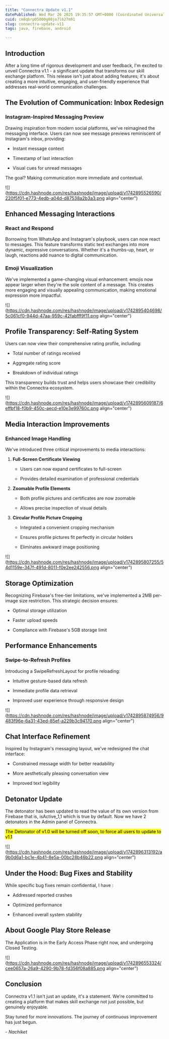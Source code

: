 ```yaml
---
title: "Connectra Update v1.1"
datePublished: Wed Mar 26 2025 19:35:57 GMT+0000 (Coordinated Universal Time)
cuid: cm8qbrp05000g08jo7l627m91
slug: connectra-update-v11
tags: java, firebase, android

---
```


## Introduction

After a long time of rigorous development and user feedback, I'm excited to unveil Connectra v1.1 - a significant update that transforms our skill exchange platform. This release isn't just about adding features; it's about creating a more intuitive, engaging, and user-friendly experience that addresses real-world communication challenges.

## The Evolution of Communication: Inbox Redesign

### Instagram-Inspired Messaging Preview

Drawing inspiration from modern social platforms, we've reimagined the messaging interface. Users can now see message previews reminiscent of Instagram's inbox, providing:

* Instant message context
    
* Timestamp of last interaction
    
* Visual cues for unread messages
    

The goal? Making communication more immediate and contextual.

![](https://cdn.hashnode.com/res/hashnode/image/upload/v1742895526590/220f5f01-e773-4edb-a04d-d87538a2b3a3.png align="center")

## Enhanced Messaging Interactions

### React and Respond

Borrowing from WhatsApp and Instagram's playbook, users can now react to messages. This feature transforms static text exchanges into more dynamic, expressive conversations. Whether it's a thumbs-up, heart, or laugh, reactions add nuance to digital communication.

### Emoji Visualization

We've implemented a game-changing visual enhancement: emojis now appear larger when they're the sole content of a message. This creates more engaging and visually appealing communication, making emotional expression more impactful.

![](https://cdn.hashnode.com/res/hashnode/image/upload/v1742895404698/5c061cf0-944d-47aa-959c-42fabfff9f11.png align="center")

## Profile Transparency: Self-Rating System

Users can now view their comprehensive rating profile, including:

* Total number of ratings received
    
* Aggregate rating score
    
* Breakdown of individual ratings
    

This transparency builds trust and helps users showcase their credibility within the Connectra ecosystem.

![](https://cdn.hashnode.com/res/hashnode/image/upload/v1742895609187/6effbf18-f0b9-450c-aecd-e10e3e99760c.png align="center")

## Media Interaction Improvements

### Enhanced Image Handling

We've introduced three critical improvements to media interactions:

1. **Full-Screen Certificate Viewing**
    
    * Users can now expand certificates to full-screen
        
    * Provides detailed examination of professional credentials
        
2. **Zoomable Profile Elements**
    
    * Both profile pictures and certificates are now zoomable
        
    * Allows precise inspection of visual details
        
3. **Circular Profile Picture Cropping**
    
    * Integrated a convenient cropping mechanism
        
    * Ensures profile pictures fit perfectly in circular holders
        
    * Eliminates awkward image positioning
        

![](https://cdn.hashnode.com/res/hashnode/image/upload/v1742895807255/54d1159e-347f-491d-8011-f0e2ee242556.png align="center")

## Storage Optimization

Recognizing Firebase's free-tier limitations, we've implemented a 2MB per-image size restriction. This strategic decision ensures:

* Optimal storage utilization
    
* Faster upload speeds
    
* Compliance with Firebase's 5GB storage limit
    

## Performance Enhancements

### Swipe-to-Refresh Profiles

Introducing a SwipeRefreshLayout for profile reloading:

* Intuitive gesture-based data refresh
    
* Immediate profile data retrieval
    
* Improved user experience through responsive design
    

![](https://cdn.hashnode.com/res/hashnode/image/upload/v1742895874956/9483f96e-6a31-43ed-85ef-a229b3c94170.png align="center")

## Chat Interface Refinement

Inspired by Instagram's messaging layout, we've redesigned the chat interface:

* Constrained message width for better readability
    
* More aesthetically pleasing conversation view
    
* Improved text legibility
    

## Detonator Update

The detonator has been updated to read the value of its own version from Firebase that is, isActive\_1,1 which is true by default. Now we have 2 detonators in the Admin panel of Connectra.

<mark>The Detonator of v1.0 will be turned off soon, to force all users to update to v1.1</mark>

![](https://cdn.hashnode.com/res/hashnode/image/upload/v1742896313192/a9b0d6a1-bc1e-4b41-8e5a-00bc28b46b22.png align="center")

## Under the Hood: Bug Fixes and Stability

While specific bug fixes remain confidential, I have :

* Addressed reported crashes
    
* Optimized performance
    
* Enhanced overall system stability
    

## About Google Play Store Release

The Application is in the Early Access Phase right now, and undergoing Closed Testing.

![](https://cdn.hashnode.com/res/hashnode/image/upload/v1742896553324/cee0657a-26a9-4290-9b78-fd356f08a885.png align="center")

## Conclusion

Connectra v1.1 isn't just an update, it's a statement. We're committed to creating a platform that makes skill exchange not just possible, but genuinely enjoyable.

Stay tuned for more innovations. The journey of continuous improvement has just begun.

*\- Nachiket*